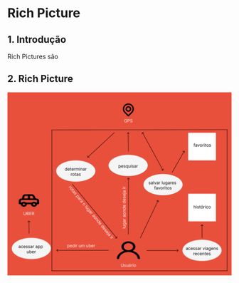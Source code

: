 # Rich Picture

## 1. Introdução
Rich Pictures são 

## 2. Rich Picture
![Rich Picture Version 1](../_media/rich_picture_micro.png "Rich Picture Version 1")
